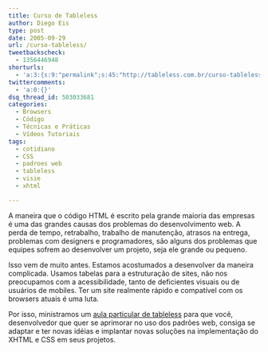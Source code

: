 ```yaml
---
title: Curso de Tableless
author: Diego Eis
type: post
date: 2005-09-29
url: /curso-tableless/
tweetbackscheck:
  - 1356446948
shorturls:
  - 'a:3:{s:9:"permalink";s:45:"http://tableless.com.br/curso-tableless-visie";s:7:"tinyurl";s:26:"http://tinyurl.com/3kyqy5l";s:4:"isgd";s:19:"http://is.gd/T1ojJG";}'
twittercomments:
  - 'a:0:{}'
dsq_thread_id: 503033681
categories:
  - Browsers
  - Código
  - Técnicas e Práticas
  - Vídeos Tutoriais
tags:
  - cotidiano
  - CSS
  - padroes web
  - tableless
  - visie
  - xhtml

---
```

A maneira que o código HTML é escrito pela grande maioria das empresas é uma das grandes causas dos problemas do desenvolvimento web. A perda de tempo, retrabalho, trabalho de manutenção, atrasos na entrega, problemas com designers e programadores, são alguns dos problemas que equipes sofrem ao desenvolver um projeto, seja ele grande ou pequeno.

Isso vem de muito antes. Estamos acostumados a desenvolver da maneira complicada. Usamos tabelas para a estruturação de sites, não nos preocupamos com a acessibilidade, tanto de deficientes visuais ou de usuários de mobiles. Ter um site realmente rápido e compatível com os browsers atuais é uma luta.

Por isso, ministramos um [aula particular de tableless][1] para que você, desenvolvedor que quer se aprimorar no uso dos padrões web, consiga se adaptar e ter novas idéias e implantar novas soluções na implementação do XHTML e CSS em seus projetos.

 [1]: http://tableless.com.br/aula-particular/